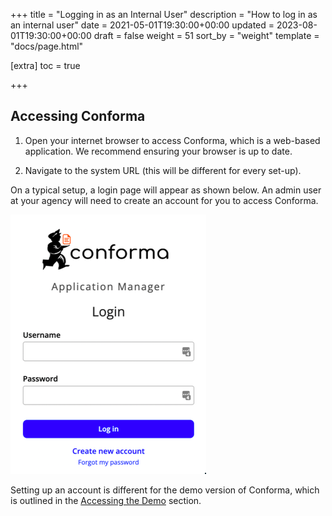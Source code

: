 +++
title = "Logging in as an Internal User"
description = "How to log in as an internal user"
date = 2021-05-01T19:30:00+00:00
updated = 2023-08-01T19:30:00+00:00
draft = false
weight = 51
sort_by = "weight"
template = "docs/page.html"

[extra]
toc = true

+++

## Accessing Conforma
1. Open your internet browser to access Conforma, which is a web-based application. We recommend ensuring your browser is up to date.  

2. Navigate to the system URL (this will be different for every set-up).

<div class="tip">
On a typical setup, a login page will appear as shown below. An admin user at your agency will need to create an account for you to access Conforma.
</div> 

![login](/docs/about/demo/login.png)

Setting up an account is different for the demo version of Conforma, which is outlined in the [Accessing the Demo](https://docs.conforma.nz/docs/Demo/accessingdemo/) section.
